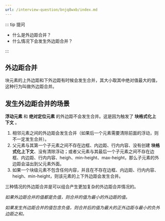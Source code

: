 ```yaml
---
url: /interview-question/bnjq8wxb/index.md
---
```

::: tip 提问

* 什么是外边距合并？
* 什么情况下会发生外边距合并？

:::

## 外边距合并

块元素的上外边距和下外边距有时候会发生合并，其大小取其中绝对值最大的值，这种行为叫做外边距合并。

## 发生外边距合并的场景

**浮动元素** 和 **绝对定位元素** 的外边距不会发生合并。这是因为触发了 **块格式化上下文** 。

1. 相邻元素之间的外边距会发生合并（如果后一个元素需要清除前面的浮动，则不一定发生合并）。
2. 父元素与其第一个子元素之间不存在边框、内边距、行内内容、没有创建 **块格式化上下文**、没有清除浮动；或者父元素与其最后一个子元素之间不存在边框、内边距、行内内容、heigh、min-height、max-height，那么子元素的外边距会溢出到父元素外面。
3. 如果一个块级元素不包含任何内容，并且在不存在边框、内边距、行内内容、heigh、min-height，则该元素的上下外边距会发生合并。

三种情况的外边距合并是可以组合产生更加复杂的外边距合并情况的。

*如果外边距合并的值都是负值，则合并的值为最小的外边距的值。*

*如果发生外边距合并的值包含负值，则合并后的值为最大的正外边距与最小的负外边距之和。*
